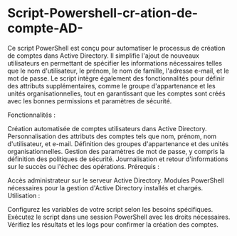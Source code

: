 # Script-Powershell-cr-ation-de-compte-AD-

Ce script PowerShell est conçu pour automatiser le processus de création de comptes dans Active Directory. Il simplifie l'ajout de nouveaux utilisateurs en permettant de spécifier les informations nécessaires telles que le nom d'utilisateur, le prénom, le nom de famille, l'adresse e-mail, et le mot de passe. Le script intègre également des fonctionnalités pour définir des attributs supplémentaires, comme le groupe d'appartenance et les unités organisationnelles, tout en garantissant que les comptes sont créés avec les bonnes permissions et paramètres de sécurité.

Fonctionnalités :

Création automatisée de comptes utilisateurs dans Active Directory.
Personnalisation des attributs des comptes tels que nom, prénom, nom d'utilisateur, et e-mail.
Définition des groupes d'appartenance et des unités organisationnelles.
Gestion des paramètres de mot de passe, y compris la définition des politiques de sécurité.
Journalisation et retour d'informations sur le succès ou l'échec des opérations.
Prérequis :

Accès administrateur sur le serveur Active Directory.
Modules PowerShell nécessaires pour la gestion d'Active Directory installés et chargés.
Utilisation :

Configurez les variables de votre script selon les besoins spécifiques.
Exécutez le script dans une session PowerShell avec les droits nécessaires.
Vérifiez les résultats et les logs pour confirmer la création des comptes.
